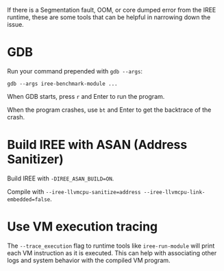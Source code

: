 If there is a Segmentation fault, OOM, or core dumped error from the IREE runtime, these are some tools that
can be helpful in narrowing down the issue.

# GDB
Run your command prepended with `gdb --args`:
```
gdb --args iree-benchmark-module ...
```

When GDB starts, press `r` and Enter to run the program.

When the program crashes, use `bt` and Enter to get the backtrace of the crash.

# Build IREE with ASAN (Address Sanitizer)
Build IREE with `-DIREE_ASAN_BUILD=ON`.

Compile with `--iree-llvmcpu-sanitize=address --iree-llvmcpu-link-embedded=false`.



# Use VM execution tracing
The `--trace_execution` flag to runtime tools like `iree-run-module` will print each VM instruction as it is
executed. This can help with associating other logs and system behavior with the compiled VM program.

